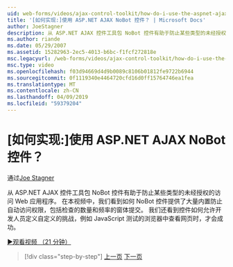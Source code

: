 ```yaml
---
uid: web-forms/videos/ajax-control-toolkit/how-do-i-use-the-aspnet-ajax-nobot-control
title: '[如何实现:]使用 ASP.NET AJAX NoBot 控件？ | Microsoft Docs'
author: JoeStagner
description: 从 ASP.NET AJAX 控件工具包 NoBot 控件有助于防止某些类型的未经授权的访问 Web 应用程序。 在本视频中，我们将了解如何...
ms.author: riande
ms.date: 05/29/2007
ms.assetid: 15282963-2ec5-4013-b6bc-f1fcf272818e
msc.legacyurl: /web-forms/videos/ajax-control-toolkit/how-do-i-use-the-aspnet-ajax-nobot-control
msc.type: video
ms.openlocfilehash: f03d94669d4d9b0089c8106b01812fe9722b6944
ms.sourcegitcommit: 0f1119340e4464720cfd16d0ff15764746ea1fea
ms.translationtype: MT
ms.contentlocale: zh-CN
ms.lasthandoff: 04/09/2019
ms.locfileid: "59379204"
---
```

# <a name="how-do-i-use-the-aspnet-ajax-nobot-control"></a>[如何实现:]使用 ASP.NET AJAX NoBot 控件？

通过[Joe Stagner](https://github.com/JoeStagner)

从 ASP.NET AJAX 控件工具包 NoBot 控件有助于防止某些类型的未经授权的访问 Web 应用程序。 在本视频中，我们看到如何 NoBot 控件提供了大量内置防止自动访问权限，包括检查的数量和频率的窗体提交。 我们还看到控件如何允许开发人员定义自定义的挑战，例如 JavaScript 测试的浏览器中查看网页时，才会成功。

[&#9654;观看视频 （21 分钟）](https://channel9.msdn.com/Blogs/ASP-NET-Site-Videos/how-do-i-use-the-aspnet-ajax-nobot-control)

> [!div class="step-by-step"]
> [上一页](how-do-i-use-the-aspnet-ajax-mutuallyexclusive-checkbox-extender.md)
> [下一页](how-do-i-use-the-aspnet-ajax-listsearch-extender.md)
